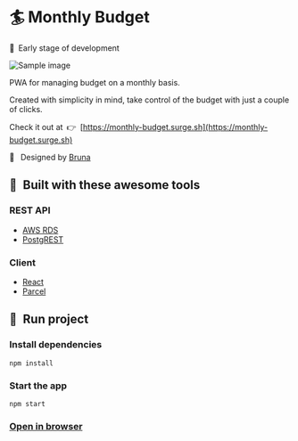 # :surfer: Monthly Budget
:construction:&ensp;Early stage of development

![Sample image](https://i.imgur.com/43XDPI0.png?2)

PWA for managing budget on a monthly basis.

Created with simplicity in mind, take control of the budget with just a couple of clicks.

Check it out at&ensp;:point_right:&ensp;[https://monthly-budget.surge.sh](https://monthly-budget.surge.sh)

:lipstick:&ensp; Designed by [Bruna](https://github.com/brbrakus/)

## :wrench:&ensp;Built with these awesome tools
### REST API
* [AWS RDS](https://aws.amazon.com/rds/)
* [PostgREST](https://postgrest.com/en/v4.3/)
### Client
* [React](https://reactjs.org/)
* [Parcel](https://parceljs.org/)

## :rocket:&ensp;Run project
### Install dependencies
`npm install`

### Start the app
`npm start`

### [Open in browser](http://localhost:1234)
